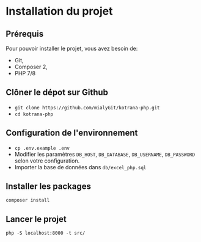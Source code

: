 # Installation du projet

## Prérequis

Pour pouvoir installer le projet, vous avez besoin de:
- Git,
- Composer 2,
- PHP 7/8

## Clôner le dépot sur Github

- `git clone https://github.com/mialyGit/kotrana-php.git`
- `cd kotrana-php`

## Configuration de l'environnement

- `cp .env.example .env`
- Modifier les paramètres `DB_HOST`, `DB_DATABASE`, `DB_USERNAME`, `DB_PASSWORD` selon votre configuration.
- Importer la base de données dans `db/excel_php.sql`

## Installer les packages
`composer install`

## Lancer le projet 
`php -S localhost:8000 -t src/ `
